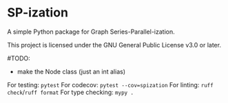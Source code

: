 # SP-ization

A simple Python package for Graph Series-Parallel-ization.

This project is licensed under the GNU General Public License v3.0 or later.

#TODO:

- make the Node class (just an int alias)


For testing: `pytest`
For codecov: `pytest --cov=spization`
For linting: `ruff check`/`ruff format`
For type checking: `mypy .`